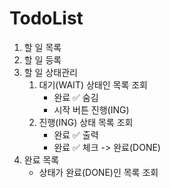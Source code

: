 # TodoList
1. 할 일 목록
2. 할 일 등록
3. 할 일 상태관리
    1) 대기(WAIT) 상태인 목록 조회
        * 완료 ✅ 숨김
        * 시작 버튼  진행(ING)
    2) 진행(ING) 상태 목록 조회
        * 완료 ✅ 출력
        * 완료 ✅ 체크 -> 완료(DONE)
4. 완료 목록
    * 상태가 완료(DONE)인 목록 조회